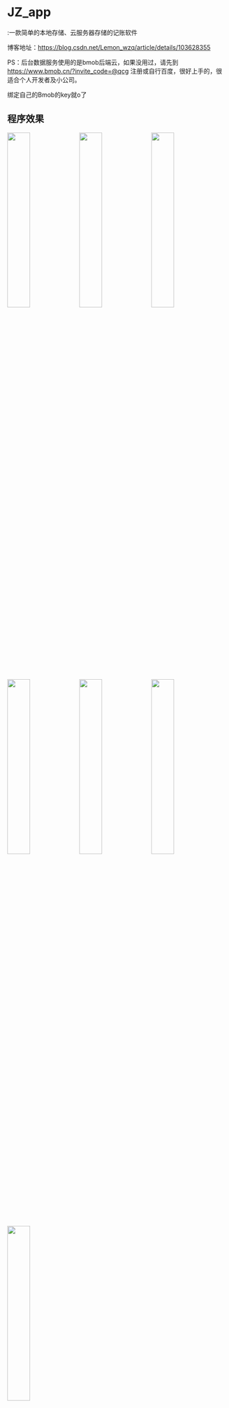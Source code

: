 # JZ_app

:一款简单的本地存储、云服务器存储的记账软件

博客地址：https://blog.csdn.net/Lemon_wzq/article/details/103628355


PS：后台数据服务使用的是bmob后端云，如果没用过，请先到 https://www.bmob.cn/?invite_code=@qcg 注册或自行百度，很好上手的，很适合个人开发者及小公司。

绑定自己的Bmob的key就o了

## 程序效果
<p>
<img width="32%" src="app/src/main/res/mipmap-hdpi/a1.jpg"/>
<img width="32%" src="app/src/main/res/mipmap-hdpi/a2.jpg"/>
<img width="32%" src="app/src/main/res/mipmap-hdpi/a3.jpg"/>
<img width="32%" src="app/src/main/res/mipmap-hdpi/a4.jpg"/>
<img width="32%" src="app/src/main/res/mipmap-hdpi/a5.jpg"/>
<img width="32%" src="app/src/main/res/mipmap-hdpi/a6.jpg"/>
<img width="32%" src="app/src/main/res/mipmap-hdpi/a7.jpg"/>
</p>




##### 注：本程序素材来源网络，如有影响你的权益，请及时联系本人


## Thanks
- butterknife: https://github.com/JakeWharton/butterknife
- glide: https://github.com/bumptech/glide
- okhttp: https://github.com/square/okhttp
- MPAndroidChart: https://github.com/PhilJay/MPAndroidChart
- Android-PickerView: https://github.com/Bigkoo/Android-PickerView
- Material-dialogs: https://github.com/afollestad/material-dialogs
- About: https://github.com/drakeet/about-page
- Multitype: https://github.com/drakeet/MultiType
- Greendao: https://github.com/greenrobot/greenDAO
- Eventbus: https://github.com/greenrobot/eventbus
- Bmob: https://bmob.cn
